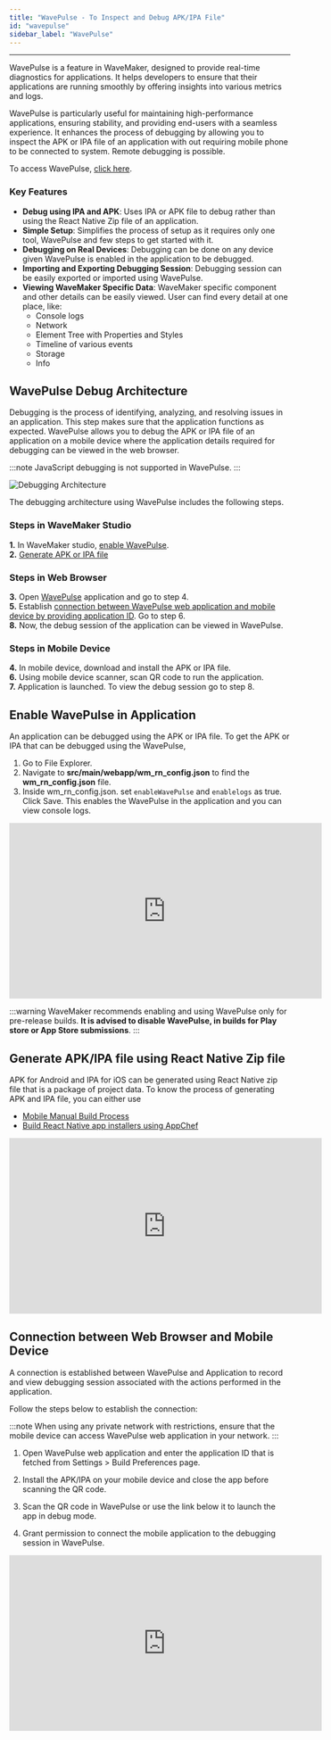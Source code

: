 ```yaml
---
title: "WavePulse - To Inspect and Debug APK/IPA File"
id: "wavepulse"
sidebar_label: "WavePulse"
---
```

---

WavePulse is a feature in WaveMaker, designed to provide real-time diagnostics for applications. It helps developers to ensure that their applications are running smoothly by offering insights into various metrics and logs.

WavePulse is particularly useful for maintaining high-performance applications, ensuring stability, and providing end-users with a seamless experience. It enhances the process of debugging by allowing you to inspect the APK or IPA file of an application with out requiring mobile phone to be connected to system. Remote debugging is possible.

To access WavePulse, [click here](https://apps.wavemakeronline.com/wavepulse/client).

### Key Features

- **Debug using IPA and APK**: Uses IPA or APK file to debug rather than using the React Native Zip file of an application.
- **Simple Setup**: Simplifies the process of setup as it requires only one tool, WavePulse and few steps to get started with it.
- **Debugging on Real Devices**: Debugging can be done on any device given WavePulse is enabled in the application to be debugged.
- **Importing and Exporting Debugging Session**: Debugging session can be easily exported or imported using WavePulse.
- **Viewing WaveMaker Specific Data**: WaveMaker specific component and other details can be easily viewed. User can find every detail at one place, like:
  - Console logs
  - Network
  - Element Tree with Properties and Styles
  - Timeline of various events
  - Storage
  - Info

## WavePulse Debug Architecture 

Debugging is the process of identifying, analyzing, and resolving issues in an application. This step makes sure that the application functions as expected. WavePulse allows you to debug the APK or IPA file of an application on a mobile device where the application details required for debugging can be viewed in the web browser.

:::note
JavaScript debugging is not supported in WavePulse.
:::

![Debugging Architecture](/learn/assets/wavepulse-architecture.png)

The debugging architecture using WavePulse includes the following steps.

### Steps in WaveMaker Studio

**1.** In WaveMaker studio, [enable WavePulse](#enable-wavepulse-in-application).  
**2.** [Generate APK or IPA file](#generate-apkipa-file-using-react-native-zip-file)

### Steps in Web Browser

**3.** Open [WavePulse](https://apps.wavemakeronline.com/wavepulse/client) application and go to step 4.  
**5.** Establish [connection between WavePulse web application and mobile device by providing application ID](#connection-between-web-browser-and-mobile-device). Go to step 6.  
**8.** Now, the debug session of the application can be viewed in WavePulse.  

### Steps in Mobile Device

**4.** In mobile device, download and install the APK or IPA file.  
**6.** Using mobile device scanner, scan QR code to run the application.  
**7.** Application is launched. To view the debug session go to step 8. 

## Enable WavePulse in Application

An application can be debugged using the APK or IPA file. To get the APK or IPA that can be debugged using the WavePulse,

1. Go to File Explorer.
2. Navigate to **src/main/webapp/wm_rn_config.json** to find the **wm_rn_config.json** file.
3. Inside wm_rn_config.json. set	`enableWavePulse` and `enablelogs` as true. Click Save. This enables the WavePulse in the application and you can view console logs.

<iframe width="560" height="315" src="https://embed.app.guidde.com/playbooks/ppStvsxdQmjNLobnFxCwm8"  frameborder="0" allow="autoplay; encrypted-media" allowfullscreen="allowfullscreen"></iframe>

:::warning
WaveMaker recommends enabling and using WavePulse only for pre-release builds. **It is advised to disable WavePulse, in builds for Play store or App Store submissions**.
:::

## Generate APK/IPA file using React Native Zip file

APK for Android and IPA for iOS can be generated using React Native zip file that is a package of project data. To know the process of generating APK and IPA file, you can either use

- [Mobile Manual Build Process](https://docs.wavemaker.com/learn/react-native/mobile-build-manual)
- [Build React Native app installers using AppChef](https://docs.wavemaker.com/learn/react-native/build-installers)

<iframe width="560" height="315" src="https://embed.app.guidde.com/playbooks/4aZwY1FHm872fwGw7h989b"  frameborder="0" allow="autoplay; encrypted-media" allowfullscreen="allowfullscreen"></iframe>

## Connection between Web Browser and Mobile Device

A connection is established between WavePulse and Application to record and view debugging session associated with the actions performed in the application.

Follow the steps below to establish the connection:

:::note
When using any private network with restrictions, ensure that the mobile device can access WavePulse web application in your network.
:::

1. Open WavePulse web application and enter the application ID that is fetched from Settings > Build Preferences page.

2. Install the APK/IPA on your mobile device and close the app before scanning the QR code.
3. Scan the QR code in WavePulse or use the link below it to launch the app in debug mode.
4. Grant permission to connect the mobile application to the debugging session in WavePulse.

<iframe width="560" height="315" src="https://www.loom.com/embed/955c51e160a64230bf594aa35b7f5039?sid=e33b7e13-99df-4249-844a-f67cde42cab8" frameborder="0" allow="autoplay; encrypted-media" allowfullscreen="allowfullscreen"></iframe>
